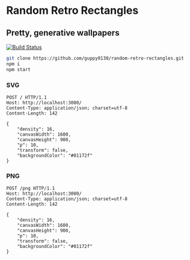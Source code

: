# Random Retro Rectangles

## Pretty, generative wallpapers

[![Build Status](https://travis-ci.com/guppy0130/random-retro-rectangles.svg?branch=master)](https://travis-ci.com/guppy0130/random-retro-rectangles)

```bash
git clone https://github.com/guppy0130/random-retro-rectangles.git
npm i
npm start
```

### SVG

```http
POST / HTTP/1.1
Host: http://localhost:3000/
Content-Type: application/json; charset=utf-8
Content-Length: 142

{
    "density": 16,
    "canvasWidth": 1600,
    "canvasHeight": 900,
    "p": 10,
    "transform": false,
    "backgroundColor": "#01172f"
}
```

### PNG

```http
POST /png HTTP/1.1
Host: http://localhost:3000/
Content-Type: application/json; charset=utf-8
Content-Length: 142

{
    "density": 16,
    "canvasWidth": 1600,
    "canvasHeight": 900,
    "p": 10,
    "transform": false,
    "backgroundColor": "#01172f"
}
```
